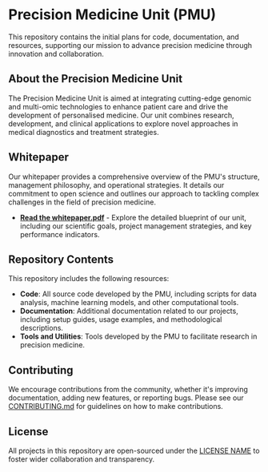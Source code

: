 # Precision Medicine Unit (PMU)

This repository contains the initial plans for code, documentation, and resources, supporting our mission to advance precision medicine through innovation and collaboration.

## About the Precision Medicine Unit

The Precision Medicine Unit is aimed at integrating cutting-edge genomic and multi-omic technologies to enhance patient care and drive the development of personalised medicine. Our unit combines research, development, and clinical applications to explore novel approaches in medical diagnostics and treatment strategies.

## Whitepaper

Our whitepaper provides a comprehensive overview of the PMU's structure, management philosophy, and operational strategies. It details our commitment to open science and outlines our approach to tackling complex challenges in the field of precision medicine.

- **[Read the whitepaper.pdf](https://github.com/DylanLawless/precision_med_group/blob/main/whitepaper_1/whitepaper_1.1.pdf)** - Explore the detailed blueprint of our unit, including our scientific goals, project management strategies, and key performance indicators.

## Repository Contents

This repository includes the following resources:

- **Code**: All source code developed by the PMU, including scripts for data analysis, machine learning models, and other computational tools.
- **Documentation**: Additional documentation related to our projects, including setup guides, usage examples, and methodological descriptions.
- **Tools and Utilities**: Tools developed by the PMU to facilitate research in precision medicine.

## Contributing

We encourage contributions from the community, whether it's improving documentation, adding new features, or reporting bugs. Please see our [CONTRIBUTING.md](CONTRIBUTING.md) for guidelines on how to make contributions.

## License

All projects in this repository are open-sourced under the [LICENSE NAME](LICENSE) to foster wider collaboration and transparency.



